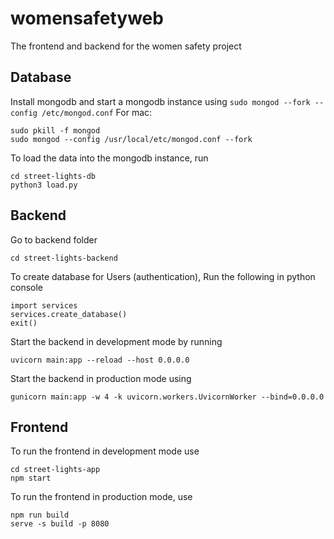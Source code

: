 # womensafetyweb
The frontend and backend for the women safety project

## Database
Install mongodb and start a mongodb instance using 
```sudo mongod --fork --config /etc/mongod.conf```
For mac:
```
sudo pkill -f mongod
sudo mongod --config /usr/local/etc/mongod.conf --fork
```

To load the data into the mongodb instance, run 
```
cd street-lights-db
python3 load.py
```

## Backend

Go to backend folder

```
cd street-lights-backend
```

To create database for Users (authentication), Run the following in python console
```
import services
services.create_database()
exit()
```

Start the backend in development mode by running 
```
uvicorn main:app --reload --host 0.0.0.0
```
Start the backend in production mode using
```
gunicorn main:app -w 4 -k uvicorn.workers.UvicornWorker --bind=0.0.0.0
```

## Frontend
To run the frontend in development mode use
```
cd street-lights-app
npm start
```
To run the frontend in production mode, use
```
npm run build
serve -s build -p 8080
```
